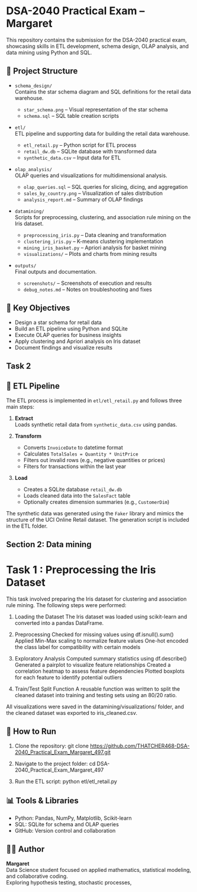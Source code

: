 # DSA-2040 Practical Exam – Margaret

This repository contains the submission for the DSA-2040 practical exam, showcasing skills in ETL development, schema design, OLAP analysis, and data mining using Python and SQL.

## 📁 Project Structure

- `schema_design/`  
  Contains the star schema diagram and SQL definitions for the retail data warehouse.  
  - `star_schema.png` – Visual representation of the star schema  
  - `schema.sql` – SQL table creation scripts

- `etl/`  
  ETL pipeline and supporting data for building the retail data warehouse.  
  - `etl_retail.py` – Python script for ETL process  
  - `retail_dw.db` – SQLite database with transformed data  
  - `synthetic_data.csv` – Input data for ETL

- `olap_analysis/`  
  OLAP queries and visualizations for multidimensional analysis.  
  - `olap_queries.sql` – SQL queries for slicing, dicing, and aggregation  
  - `sales_by_country.png` – Visualization of sales distribution  
  - `analysis_report.md` – Summary of OLAP findings

- `datamining/`  
  Scripts for preprocessing, clustering, and association rule mining on the Iris dataset.  
  - `preprocessing_iris.py` – Data cleaning and transformation  
  - `clustering_iris.py` – K-means clustering implementation  
  - `mining_iris_basket.py` – Apriori analysis for basket mining  
  - `visualizations/` – Plots and charts from mining results

- `outputs/`  
  Final outputs and documentation.  
  - `screenshots/` – Screenshots of execution and results  
  - `debug_notes.md` – Notes on troubleshooting and fixes

## 🧪 Key Objectives

- Design a star schema for retail data
- Build an ETL pipeline using Python and SQLite
- Execute OLAP queries for business insights
- Apply clustering and Apriori analysis on Iris dataset
- Document findings and visualize results

## Task 2 
## 🔄 ETL Pipeline

The ETL process is implemented in `etl/etl_retail.py` and follows three main steps:

1. **Extract**  
   Loads synthetic retail data from `synthetic_data.csv` using pandas.

2. **Transform**  
   - Converts `InvoiceDate` to datetime format  
   - Calculates `TotalSales = Quantity * UnitPrice`  
   - Filters out invalid rows (e.g., negative quantities or prices)  
   - Filters for transactions within the last year

3. **Load**  
   - Creates a SQLite database `retail_dw.db`  
   - Loads cleaned data into the `SalesFact` table  
   - Optionally creates dimension summaries (e.g., `CustomerDim`)

The synthetic data was generated using the `Faker` library and mimics the structure of the UCI Online Retail dataset. The generation script is included in the ETL folder.

## Section 2: Data mining
# Task 1 : Preprocessing the Iris Dataset
This task involved preparing the Iris dataset for clustering and association rule mining. The following steps were performed:

1. Loading the Dataset The Iris dataset was loaded using scikit-learn and converted into a pandas DataFrame.

2. Preprocessing
Checked for missing values using df.isnull().sum()
Applied Min-Max scaling to normalize feature values
One-hot encoded the class label for compatibility with certain models

3. Exploratory Analysis
Computed summary statistics using df.describe()
Generated a pairplot to visualize feature relationships
Created a correlation heatmap to assess feature dependencies
Plotted boxplots for each feature to identify potential outliers

4. Train/Test Split Function 
A reusable function was written to split the cleaned dataset into training and testing sets using an 80/20 ratio.

All visualizations were saved in the datamining/visualizations/ folder, and the cleaned dataset was exported to iris_cleaned.csv.


## 🚀 How to Run

1. Clone the repository:
git clone https://github.com/THATCHER468-DSA-2040_Practical_Exam_Margaret_497.git

2. Navigate to the project folder:
cd DSA-2040_Practical_Exam_Margaret_497

3. Run the ETL script:
python etl/etl_retail.py


## 📊 Tools & Libraries

- Python: Pandas, NumPy, Matplotlib, Scikit-learn
- SQL: SQLite for schema and OLAP queries
- GitHub: Version control and collaboration

## 👩‍💻 Author

**Margaret**  
Data Science student focused on applied mathematics, statistical modeling, and collaborative coding.  
Exploring hypothesis testing, stochastic processes,